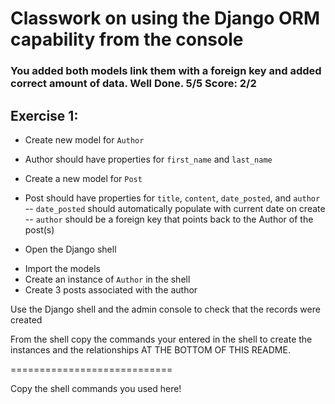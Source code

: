 # Classwork on using the Django ORM capability from the console
### You added both models link them with a foreign key and added correct amount of data. Well Done. 5/5 Score: 2/2
## Exercise 1:
* Create new model for ```Author```
- Author should have properties for ```first_name``` and ```last_name```

* Create a new model for ```Post```
- Post should have properties for ```title```, ```content```, ```date_posted```, and ```author```
-- ```date_posted``` should automatically populate with current date on create
-- ```author``` should be a foreign key that points back to the Author of the post(s)


* Open the Django shell
- Import the models
- Create an instance of ```Author``` in the shell
- Create 3 posts associated with the author

Use the Django shell and the admin console to check that the records were created

From the shell copy the commands your entered in the shell to create the instances and the relationships AT THE BOTTOM OF THIS README.


============================

Copy the shell commands you used here!

